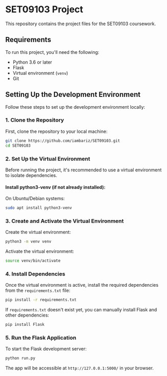 
# SET09103 Project

This repository contains the project files for the SET09103 coursework.

## Requirements

To run this project, you'll need the following:

- Python 3.6 or later
- Flask
- Virtual environment (`venv`)
- Git

## Setting Up the Development Environment

Follow these steps to set up the development environment locally:

### 1. Clone the Repository

First, clone the repository to your local machine:

```bash
git clone https://github.com/iambariz/SET09103.git
cd SET09103
```

### 2. Set Up the Virtual Environment

Before running the project, it's recommended to use a virtual environment to isolate dependencies.

#### Install python3-venv (if not already installed):
On Ubuntu/Debian systems:

```bash
sudo apt install python3-venv
```

### 3. Create and Activate the Virtual Environment

Create the virtual environment:

```bash
python3 -m venv venv
```

Activate the virtual environment:

```bash
source venv/bin/activate
```

### 4. Install Dependencies

Once the virtual environment is active, install the required dependencies from the `requirements.txt` file:

```bash
pip install -r requirements.txt
```

If `requirements.txt` doesn't exist yet, you can manually install Flask and other dependencies:

```bash
pip install Flask
```

### 5. Run the Flask Application

To start the Flask development server:

```bash
python run.py
```

The app will be accessible at `http://127.0.0.1:5000/` in your browser.